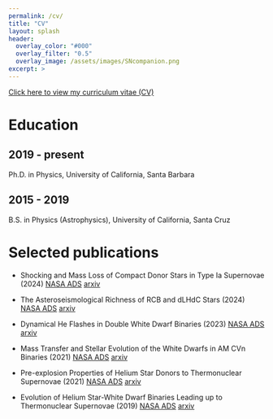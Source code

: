 ```yaml
---
permalink: /cv/
title: "CV"
layout: splash
header:
  overlay_color: "#000"
  overlay_filter: "0.5"
  overlay_image: /assets/images/SNcompanion.png
excerpt: >
---
```


[Click here to view my curriculum vitae (CV)](/assets/CV_Wong.pdf)

# Education

## 2019 - present
Ph.D. in Physics, University of California, Santa Barbara

## 2015 - 2019
B.S. in Physics (Astrophysics), University of California, Santa Cruz

# Selected publications

* Shocking and Mass Loss of Compact Donor Stars in Type Ia Supernovae (2024) [NASA ADS](https://ui.adsabs.harvard.edu/abs/2024ApJ...973...65W/abstract) [arxiv](https://arxiv.org/abs/2408.00125)

* The Asteroseismological Richness of RCB and dLHdC Stars (2024) [NASA ADS](https://ui.adsabs.harvard.edu/abs/2024ApJ...962...20W/abstract) [arxiv](https://arxiv.org/abs/2311.10158)

* Dynamical He Flashes in Double White Dwarf Binaries (2023) [NASA ADS](https://ui.adsabs.harvard.edu/abs/2023ApJ...951...28W/abstract) [arxiv](https://arxiv.org/abs/2305.05695)

* Mass Transfer and Stellar Evolution of the White Dwarfs in AM CVn Binaries (2021) [NASA ADS](https://ui.adsabs.harvard.edu/abs/2021ApJ...923..125W/abstract) [arxiv](https://arxiv.org/abs/2109.13403)

* Pre-explosion Properties of Helium Star Donors to Thermonuclear Supernovae (2021) [NASA ADS](https://ui.adsabs.harvard.edu/abs/2021ApJ...922..241W/abstract) [arxiv](https://arxiv.org/abs/2109.14817)

* Evolution of Helium Star-White Dwarf Binaries Leading up to Thermonuclear Supernovae (2019) [NASA ADS](https://ui.adsabs.harvard.edu/abs/2019ApJ...878..100W/abstract) [arxiv](https://arxiv.org/abs/1901.04512)



















